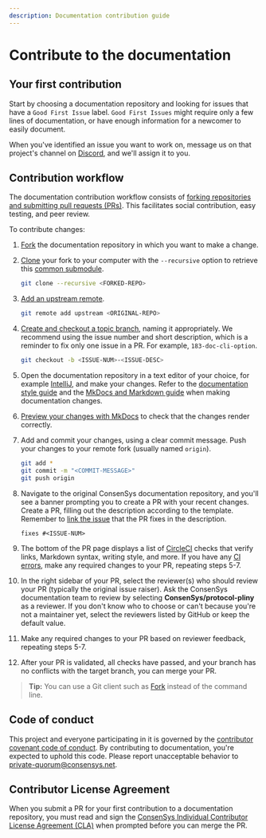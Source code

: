 ```yaml
---
description: Documentation contribution guide
---
```


# Contribute to the documentation

## Your first contribution

Start by choosing a documentation repository and looking for issues that have a `Good First Issue` label.
`Good First Issues` might require only a few lines of documentation, or have enough information for a newcomer to easily document.

When you've identified an issue you want to work on, message us on that project's channel on [Discord], and we'll assign it to you.

## Contribution workflow

The documentation contribution workflow consists of [forking repositories and submitting pull requests (PRs)](https://docs.github.com/en/pull-requests/collaborating-with-pull-requests/getting-started/about-collaborative-development-models#fork-and-pull-model).
This facilitates social contribution, easy testing, and peer review.

To contribute changes:

1. [Fork](https://docs.github.com/en/get-started/quickstart/fork-a-repo) the documentation repository in which you want to make a change.
1. [Clone](https://docs.github.com/en/repositories/creating-and-managing-repositories/cloning-a-repository) your fork to your computer with the `--recursive` option to retrieve this [common submodule](#common-submodule).

    ```bash
    git clone --recursive <FORKED-REPO>
    ```

1. [Add an upstream remote](https://docs.github.com/en/github/collaborating-with-pull-requests/working-with-forks/configuring-a-remote-for-a-fork).

    ```bash
    git remote add upstream <ORIGINAL-REPO>
    ```

1. [Create and checkout a topic branch](https://git-scm.com/book/en/v2/Git-Branching-Basic-Branching-and-Merging), naming it appropriately.
   We recommend using the issue number and short description, which is a reminder to fix only one issue in a PR.
   For example, `183-doc-cli-option`.

    ```bash
    git checkout -b <ISSUE-NUM>-<ISSUE-DESC>
    ```

1. Open the documentation repository in a text editor of your choice, for example [IntelliJ](https://www.jetbrains.com/idea/), and make your changes.
   Refer to the [documentation style guide](style-guide.md) and the [MkDocs and Markdown guide](markdown/configure-and-format.md) when making documentation changes.
1. [Preview your changes with MkDocs](../preview/index.md) to check that the changes render correctly.
1. Add and commit your changes, using a clear commit message.
   Push your changes to your remote fork (usually named `origin`).

    ```bash
    git add *
    git commit -m "<COMMIT-MESSAGE>"
    git push origin
    ```

1. Navigate to the original ConsenSys documentation repository, and you'll see a banner prompting you to create a PR with your recent changes.
   Create a PR, filling out the description according to the template.
   Remember to [link the issue](https://help.github.com/en/github/managing-your-work-on-github/linking-a-pull-request-to-an-issue) that the PR fixes in the description.

    ```text
    fixes #<ISSUE-NUM>
    ```

1. The bottom of the PR page displays a list of [CircleCI](https://circleci.com/) checks that verify links, Markdown syntax, writing style, and more.
   If you have any [CI errors](fix-circleci-errors.md), make any required changes to your PR, repeating steps 5-7.

1. In the right sidebar of your PR, select the reviewer(s) who should review your PR (typically the original issue raiser).
   Ask the ConsenSys documentation team to review by selecting **ConsenSys/protocol-pliny** as a reviewer.
   If you don't know who to choose or can't because you're not a maintainer yet, select the reviewers listed by GitHub or keep the default value.
1. Make any required changes to your PR based on reviewer feedback, repeating steps 5-7.
1. After your PR is validated, all checks have passed, and your branch has no conflicts with the target branch, you can merge your PR.

> **Tip:** You can use a Git client such as [Fork](https://fork.dev/) instead of the command line.

## Code of conduct

This project and everyone participating in it is governed by the [contributor covenant code of conduct](../reference/code-of-conduct.md).
By contributing to documentation, you're expected to uphold this code.
Please report unacceptable behavior to [private-quorum@consensys.net](mailto:private-quorum@consensys.net).

## Contributor License Agreement

When you submit a PR for your first contribution to a documentation repository, you must read and sign the [ConsenSys Individual Contributor License Agreement (CLA)](https://gist.github.com/rojotek/978b48a5e8b68836856a8961d6887992) when prompted before you can merge the PR.

[Discord]: https://discord.gg/6cfyqRGbzq
[MkDocs]: https://www.mkdocs.org/
